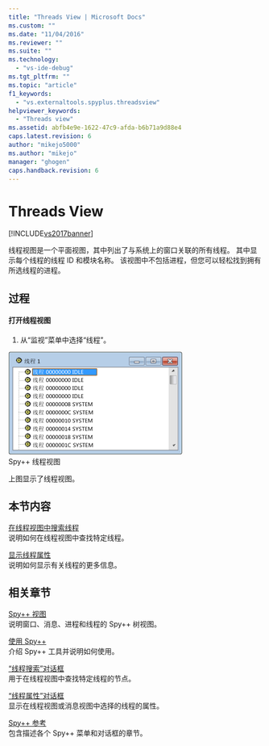 ```yaml
---
title: "Threads View | Microsoft Docs"
ms.custom: ""
ms.date: "11/04/2016"
ms.reviewer: ""
ms.suite: ""
ms.technology: 
  - "vs-ide-debug"
ms.tgt_pltfrm: ""
ms.topic: "article"
f1_keywords: 
  - "vs.externaltools.spyplus.threadsview"
helpviewer_keywords: 
  - "Threads view"
ms.assetid: abfb4e9e-1622-47c9-afda-b6b71a9d88e4
caps.latest.revision: 6
author: "mikejo5000"
ms.author: "mikejo"
manager: "ghogen"
caps.handback.revision: 6
---
```

# Threads View
[!INCLUDE[vs2017banner](../code-quality/includes/vs2017banner.md)]

线程视图是一个平面视图，其中列出了与系统上的窗口关联的所有线程。  其中显示每个线程的线程 ID 和模块名称。  该视图中不包括进程，但您可以轻松找到拥有所选线程的进程。  
  
## 过程  
  
#### 打开线程视图  
  
1.  从“监视”菜单中选择“线程”。  
  
 ![Spy&#43;&#43; 线程视图](../debugger/media/spy--_threads.png "Spy\+\+\_Threads")  
Spy\+\+ 线程视图  
  
 上图显示了线程视图。  
  
## 本节内容  
 [在线程视图中搜索线程](../debugger/how-to-search-for-a-thread-in-threads-view.md)  
 说明如何在线程视图中查找特定线程。  
  
 [显示线程属性](../Topic/How%20to:%20Display%20Thread%20Properties.md)  
 说明如何显示有关线程的更多信息。  
  
## 相关章节  
 [Spy\+\+ 视图](../debugger/spy-increment-views.md)  
 说明窗口、消息、进程和线程的 Spy\+\+ 树视图。  
  
 [使用 Spy\+\+](../debugger/using-spy-increment.md)  
 介绍 Spy\+\+ 工具并说明如何使用。  
  
 [“线程搜索”对话框](../debugger/thread-search-dialog-box.md)  
 用于在线程视图中查找特定线程的节点。  
  
 [“线程属性”对话框](../debugger/message-properties-dialog-box.md)  
 显示在线程视图或消息视图中选择的线程的属性。  
  
 [Spy\+\+ 参考](../debugger/spy-increment-reference.md)  
 包含描述各个 Spy\+\+ 菜单和对话框的章节。